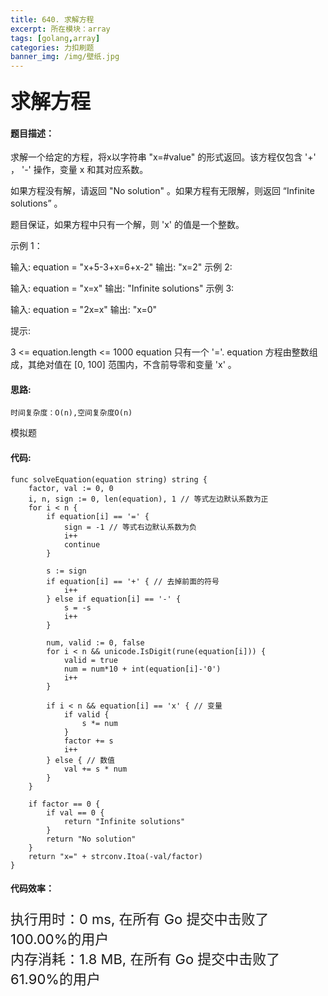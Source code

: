 ```yaml
---
title: 640. 求解方程
excerpt: 所在模块：array
tags: [golang,array]
categories: 力扣刷题
banner_img: /img/壁纸.jpg
---
```


### <font size=6px>求解方程</font>

#### 题目描述：

求解一个给定的方程，将x以字符串 "x=#value" 的形式返回。该方程仅包含 '+' ， '-' 操作，变量 x 和其对应系数。

如果方程没有解，请返回 "No solution" 。如果方程有无限解，则返回 “Infinite solutions” 。

题目保证，如果方程中只有一个解，则 'x' 的值是一个整数。

 

示例 1：

输入: equation = "x+5-3+x=6+x-2"
输出: "x=2"
示例 2:

输入: equation = "x=x"
输出: "Infinite solutions"
示例 3:

输入: equation = "2x=x"
输出: "x=0"


提示:

3 <= equation.length <= 1000
equation 只有一个 '='.
equation 方程由整数组成，其绝对值在 [0, 100] 范围内，不含前导零和变量 'x' 。 

#### 思路:

```
时间复杂度：O(n),空间复杂度O(n)
```

模拟题

#### 代码:

```golang
func solveEquation(equation string) string {
    factor, val := 0, 0
    i, n, sign := 0, len(equation), 1 // 等式左边默认系数为正
    for i < n {
        if equation[i] == '=' {
            sign = -1 // 等式右边默认系数为负
            i++
            continue
        }

        s := sign
        if equation[i] == '+' { // 去掉前面的符号
            i++
        } else if equation[i] == '-' {
            s = -s
            i++
        }

        num, valid := 0, false
        for i < n && unicode.IsDigit(rune(equation[i])) {
            valid = true
            num = num*10 + int(equation[i]-'0')
            i++
        }

        if i < n && equation[i] == 'x' { // 变量
            if valid {
                s *= num
            }
            factor += s
            i++
        } else { // 数值
            val += s * num
        }
    }

    if factor == 0 {
        if val == 0 {
            return "Infinite solutions"
        }
        return "No solution"
    }
    return "x=" + strconv.Itoa(-val/factor)
}

```

#### 代码效率：

<p class="note note-primary"; style="font-size:22px">
   执行用时：0 ms, 在所有 Go 提交中击败了100.00%的用户<br>
   内存消耗：1.8 MB, 在所有 Go 提交中击败了61.90%的用户
</p>

